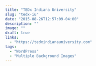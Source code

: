 ```yaml
---
title: "TEDx Indiana University"
slug: "tedx-iu"
date: "2015-08-26T12:57:09-04:00"
description: ""
image: ""
draft: true
links:
  - "https://tedxindianauniversity.com"
tags:
  - "WordPress"
  - "Multiple Background Images"
---
```


